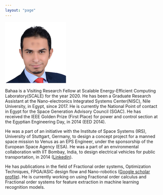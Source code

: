 ```yaml
---
layout: "page"
---
```




![](/members/bahaa_mini.jpg)

Bahaa is a Visiting Research Fellow at Scalable Energy-Efficient Computing Laboratory(SCALE) for the year 2020. He has been a Graduate Research Assistant at the Nano-electronics Integrated Systems Center(NISC), Nile University, in Egypt, since 2017. He is currently the National Point of contact in Egypt for the Space Generation Advisory Council (SGAC). He has received the IEEE Golden Prize (First Place) for power and control section at the Egyptian Engineering Day, in 2014 (EED 2014).

He was a part of an initiative with the Institute of Space Systems (IRS), University of Stuttgart, Germany, to design a concept project for a manned space mission to Venus as an EPS Engineer, under the sponsorship of the European Space Agency (ESA). He was a part of an environmental collaboration with IIT Bombay, India, to design electrical vehicles for public transportation, in 2014 ([Linkedin](https://www.linkedin.com/in/bahaaaldeen/)).

He has publications in the field of Fractional order systems, Optimization Techniques, FPGA/ASIC design flow and Nano-robotics ([Google scholar profile](https://scholar.google.com/citations?user=eEgJwR4AAAAJ&hl=en)). He is currently working on using Fractional order calculus and Fractional order systems for feature extraction in machine learning recognition models.
